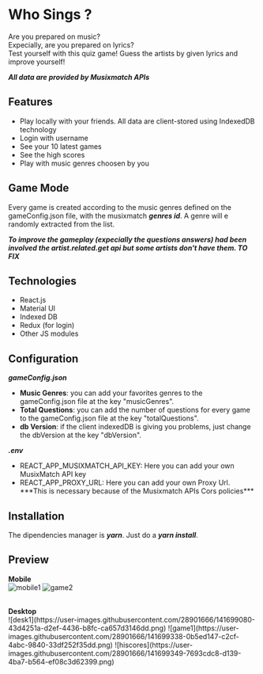 # Who Sings ?
Are you prepared on music? <br>
Expecially, are you prepared on lyrics? <br> 
Test yourself with this quiz game! Guess the artists by given lyrics and improve yourself!

***All data are provided by Musixmatch APIs***

## Features
<ul>
  <li> Play locally with your friends. All data are client-stored using IndexedDB technology</li>
  <li> Login with username </li>
  <li> See your 10 latest games </li>
  <li> See the high scores </li>
  <li> Play with music genres choosen by you</li>
</ul>

## Game Mode
Every game is created according to the music genres defined on the gameConfig.json file, with the musixmatch ***genres id***. A genre will e randomly extracted from the list.

***To improve the gameplay (expecially the questions answers) had been involved the artist.related.get api but some artists don't have them. TO FIX***

## Technologies
<ul>
  <li>React.js</li>
  <li>Material UI</li>
  <li>Indexed DB</li>
  <li>Redux (for login)</li>
  <li>Other JS modules</li>
</ul>

## Configuration

***gameConfig.json***
<ul>
  <li> <b>Music Genres</b>: you can add your favorites genres to the gameConfig.json file at the key "musicGenres". </li>
  <li> <b>Total Questions</b>: you can add the number of questions for every game to the gameConfig.json file at the key "totalQuestions". </li>
  <li> <b>db Version</b>: if the client indexedDB is giving you problems, just change the dbVersion at the key "dbVersion". </li>
</ul>

***.env***
<ul>
  <li>REACT_APP_MUSIXMATCH_API_KEY: Here you can add your own MusixMatch API key</li>
  <li>REACT_APP_PROXY_URL: Here you can add your own Proxy Url. ***This is necessary because of the Musixmatch APIs Cors policies***</li>
</ul>


## Installation
The dipendencies manager is ***yarn***.
Just do a ***yarn install***.

## Preview
<b>Mobile</b>
<br>
![mobile1](https://user-images.githubusercontent.com/28901666/141699628-092d248a-af88-476a-b8fc-9c5c7098b84a.png)
![game2](https://user-images.githubusercontent.com/28901666/141699643-d4fa79a0-5922-4d76-b8b9-c7466d71f269.png)

<br>
<b>Desktop</b>
<br />
![desk1](https://user-images.githubusercontent.com/28901666/141699080-43d4251a-d2ef-4436-b8fc-ca657d3146dd.png)
![game1](https://user-images.githubusercontent.com/28901666/141699338-0b5ed147-c2cf-4abc-9840-33df252f35dd.png)
![hiscores](https://user-images.githubusercontent.com/28901666/141699349-7693cdc8-d139-4ba7-b564-ef08c3d62399.png)



